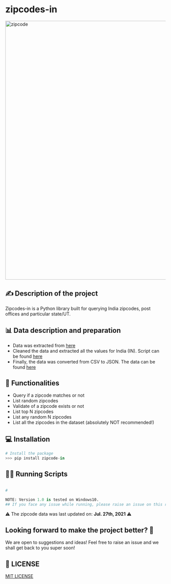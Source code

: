 # zipcodes-in
<img width="811" alt="zipcode" align="middle" src="https://user-images.githubusercontent.com/44089458/127119397-8ce57b68-d03c-4d2e-b0a2-a4a19ab58309.png">

## ✍ Description of the project 

Zipcodes-in is a Python library built for querying India zipcodes, post offices and particular state/UT.

## 📊 Data description and preparation 
- Data was extracted from [here](https://github.com/Zeeshanahmad4/Zip-code-of-all-countries-cities-in-the-world-CSV-TXT-SQL-DATABASE)
- Cleaned the data and extracted all the values for India (IN). Script can be found [here](https://github.com/ArpitFalcon/zipcodes-in/tree/main/make_data/extract%20data)
- Finally, the data was converted from CSV to JSON. The data can be found [here](https://github.com/ArpitFalcon/zipcodes-in/tree/main/make_data)

## 📍 Functionalities
- Query if a zipcode matches or not  
- List random zipcodes 
- Validate of a zipcode exists or not
- List top N zipcodes
- List any random N zipcodes 
- List all the zipcodes in the dataset (absolutely NOT recommended!)

## 💻 Installation 
```python
# Install the package 
>>> pip install zipcode-in
```

## 👩‍💻 Running Scripts
```python

# 

NOTE: Version 1.0 is tested on Windows10. 
## If you face any issue while running, please raise an issue on this repository
```

⚠️ The zipcode data was last updated on: **Jul. 27th, 2021** ⚠️

## Looking forward to make the project better? 🤔
We are open to suggestions and ideas! Feel free to raise an issue and we shall get back to you super soon! 

## 📑 LICENSE 
[MIT LICENSE](https://github.com/ArpitFalcon/zipcodes-in/blob/main/LICENSE)
